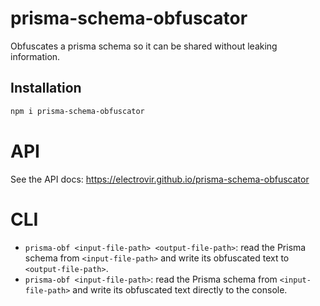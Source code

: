 # prisma-schema-obfuscator

Obfuscates a prisma schema so it can be shared without leaking information.

## Installation

```sh
npm i prisma-schema-obfuscator
```

# API

See the API docs: https://electrovir.github.io/prisma-schema-obfuscator

# CLI

-   `prisma-obf <input-file-path> <output-file-path>`: read the Prisma schema from `<input-file-path>` and write its obfuscated text to `<output-file-path>`.
-   `prisma-obf <input-file-path>`: read the Prisma schema from `<input-file-path>` and write its obfuscated text directly to the console.
